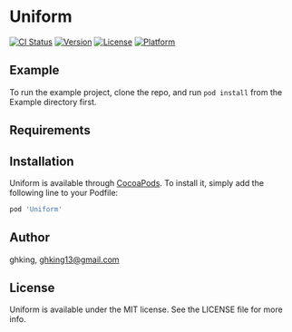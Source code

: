 # Uniform

[![CI Status](http://img.shields.io/travis/ghking/Uniform.svg?style=flat)](https://travis-ci.org/ghking/Uniform)
[![Version](https://img.shields.io/cocoapods/v/Uniform.svg?style=flat)](http://cocoapods.org/pods/Uniform)
[![License](https://img.shields.io/cocoapods/l/Uniform.svg?style=flat)](http://cocoapods.org/pods/Uniform)
[![Platform](https://img.shields.io/cocoapods/p/Uniform.svg?style=flat)](http://cocoapods.org/pods/Uniform)

## Example

To run the example project, clone the repo, and run `pod install` from the Example directory first.

## Requirements

## Installation

Uniform is available through [CocoaPods](http://cocoapods.org). To install
it, simply add the following line to your Podfile:

```ruby
pod 'Uniform'
```

## Author

ghking, ghking13@gmail.com

## License

Uniform is available under the MIT license. See the LICENSE file for more info.
